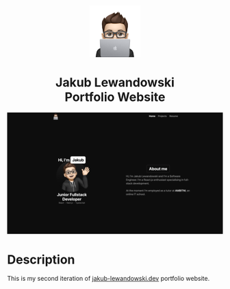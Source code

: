 <div align='center'>
  <img alt="LOGO" src="https://github.com/j-lewandowski/portfolio-v2/blob/main/public/images/Memoji-laptop.png?raw=true" width=120/>
  <h1> Jakub Lewandowski </br> Portfolio Website</h1>
</div>

![demo](https://github.com/j-lewandowski/portfolio-v2/blob/main/public/images/screenshot.png)

# Description

This is my second iteration of [jakub-lewandowski.dev](https://www.jakub-lewandowski.dev/) portfolio website.
